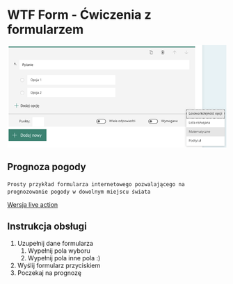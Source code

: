 # WTF Form - Ćwiczenia z formularzem

![Przykładowe zrzut ekranu formularza](public/form.png)

## Prognoza pogody

`Prosty przykład formularza internetowego pozwalającego na prognozowanie pogody w dowolnym miejscu świata`

[Wersja live action](rjankowiak.github.io/wtfform)

## Instrukcja obsługi

1. Uzupełnij dane formularza
	1. Wypełnij pola wyboru
	2. Wypełnij pola inne pola :)
2. Wyślij formularz przyciskiem
3. Poczekaj na prognozę